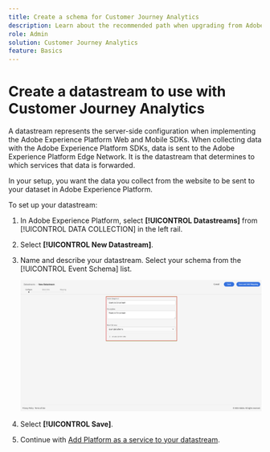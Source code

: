 ```yaml
---
title: Create a schema for Customer Journey Analytics
description: Learn about the recommended path when upgrading from Adobe Analytics to Customer Journey Analytics
role: Admin
solution: Customer Journey Analytics
feature: Basics
---
```

# Create a datastream to use with Customer Journey Analytics

<!-- Should we single source this instead of duplicate it? The following steps were copied from: /help/data-ingestion/aepwebsdk.md-->

A datastream represents the server-side configuration when implementing the Adobe Experience Platform Web and Mobile SDKs. When collecting data with the Adobe Experience Platform SDKs, data is sent to the Adobe Experience Platform Edge Network. It is the datastream that determines to which services that data is forwarded.

In your setup, you want the data you collect from the website to be sent to your dataset in Adobe Experience Platform.

To set up your datastream:

1. In Adobe Experience Platform, select **[!UICONTROL Datastreams]** from [!UICONTROL DATA COLLECTION] in the left rail.

1. Select **[!UICONTROL New Datastream]**.

1. Name and describe your datastream. Select your schema from the [!UICONTROL Event Schema] list.

   ![New Datastream](./assets/new-datastream.png)

1. Select **[!UICONTROL Save]**.

1. Continue with [Add Platform as a service to your datastream](/help/getting-started/cja-upgrade/cja-upgrade-datastream-addplatform.md).


